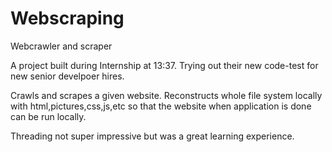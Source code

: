 # Webscraping
Webcrawler and scraper

A project built during Internship at 13:37. Trying out their new code-test for new senior develpoer hires.

Crawls and scrapes a given website. Reconstructs whole file system locally with html,pictures,css,js,etc so that the website when application is done can be run locally.

Threading not super impressive but was a great learning experience.
